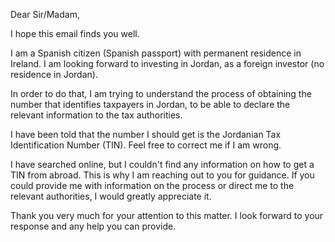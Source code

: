 Dear Sir/Madam,

I hope this email finds you well.

I am a Spanish citizen (Spanish passport) with permanent residence in Ireland. I am looking forward to investing in Jordan, as a foreign investor (no residence in Jordan).

In order to do that, I am trying to understand the process of obtaining the number that identifies taxpayers in Jordan, to be able to declare the relevant information to the tax authorities.

I have been told that the number I should get is the Jordanian Tax Identification Number (TIN). Feel free to correct me if I am wrong.

I have searched online, but I couldn't find any information on how to get a TIN from abroad. This is why I am reaching out to you for guidance. If you could provide me with information on the process or direct me to the relevant authorities, I would greatly appreciate it.

Thank you very much for your attention to this matter. I look forward to your response and any help you can provide.